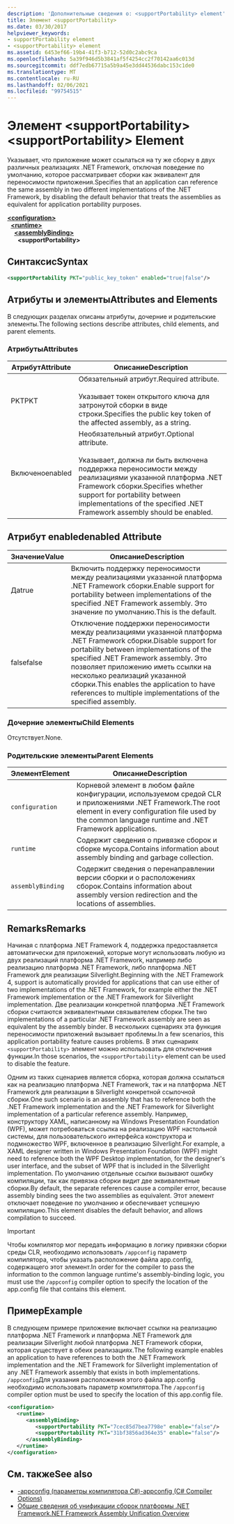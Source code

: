 ```yaml
---
description: 'Дополнительные сведения о: <supportPortability> element'
title: Элемент <supportPortability>
ms.date: 03/30/2017
helpviewer_keywords:
- supportPortability element
- <supportPortability> element
ms.assetid: 6453ef66-19b4-41f3-b712-52d0c2abc9ca
ms.openlocfilehash: 5a39f946d5b3841af5f4254cc2f70142aa6c013d
ms.sourcegitcommit: ddf7edb67715a5b9a45e3dd44536dabc153c1de0
ms.translationtype: MT
ms.contentlocale: ru-RU
ms.lasthandoff: 02/06/2021
ms.locfileid: "99754515"
---
```

# <a name="supportportability-element"></a><span data-ttu-id="ad88d-103">Элемент \<supportPortability></span><span class="sxs-lookup"><span data-stu-id="ad88d-103">\<supportPortability> Element</span></span>

<span data-ttu-id="ad88d-104">Указывает, что приложение может ссылаться на ту же сборку в двух различных реализациях .NET Framework, отключая поведение по умолчанию, которое рассматривает сборки как эквивалент для переносимости приложения.</span><span class="sxs-lookup"><span data-stu-id="ad88d-104">Specifies that an application can reference the same assembly in two different implementations of the .NET Framework, by disabling the default behavior that treats the assemblies as equivalent for application portability purposes.</span></span>  
  
[**\<configuration>**](../configuration-element.md)\
&nbsp;&nbsp;[**\<runtime>**](runtime-element.md)\
&nbsp;&nbsp;&nbsp;&nbsp;[**\<assemblyBinding>**](assemblybinding-element-for-runtime.md)\
&nbsp;&nbsp;&nbsp;&nbsp;&nbsp;&nbsp;**\<supportPortability>**  
  
## <a name="syntax"></a><span data-ttu-id="ad88d-105">Синтаксис</span><span class="sxs-lookup"><span data-stu-id="ad88d-105">Syntax</span></span>  
  
```xml  
<supportPortability PKT="public_key_token" enabled="true|false"/>  
```  
  
## <a name="attributes-and-elements"></a><span data-ttu-id="ad88d-106">Атрибуты и элементы</span><span class="sxs-lookup"><span data-stu-id="ad88d-106">Attributes and Elements</span></span>  

<span data-ttu-id="ad88d-107">В следующих разделах описаны атрибуты, дочерние и родительские элементы.</span><span class="sxs-lookup"><span data-stu-id="ad88d-107">The following sections describe attributes, child elements, and parent elements.</span></span>  
  
### <a name="attributes"></a><span data-ttu-id="ad88d-108">Атрибуты</span><span class="sxs-lookup"><span data-stu-id="ad88d-108">Attributes</span></span>  
  
|<span data-ttu-id="ad88d-109">Атрибут</span><span class="sxs-lookup"><span data-stu-id="ad88d-109">Attribute</span></span>|<span data-ttu-id="ad88d-110">Описание</span><span class="sxs-lookup"><span data-stu-id="ad88d-110">Description</span></span>|  
|---------------|-----------------|  
|<span data-ttu-id="ad88d-111">PKT</span><span class="sxs-lookup"><span data-stu-id="ad88d-111">PKT</span></span>|<span data-ttu-id="ad88d-112">Обязательный атрибут.</span><span class="sxs-lookup"><span data-stu-id="ad88d-112">Required attribute.</span></span><br /><br /> <span data-ttu-id="ad88d-113">Указывает токен открытого ключа для затронутой сборки в виде строки.</span><span class="sxs-lookup"><span data-stu-id="ad88d-113">Specifies the public key token of the affected assembly, as a string.</span></span>|  
|<span data-ttu-id="ad88d-114">Включено</span><span class="sxs-lookup"><span data-stu-id="ad88d-114">enabled</span></span>|<span data-ttu-id="ad88d-115">Необязательный атрибут.</span><span class="sxs-lookup"><span data-stu-id="ad88d-115">Optional attribute.</span></span><br /><br /> <span data-ttu-id="ad88d-116">Указывает, должна ли быть включена поддержка переносимости между реализациями указанной платформа .NET Framework сборки.</span><span class="sxs-lookup"><span data-stu-id="ad88d-116">Specifies whether support for portability between implementations of the specified .NET Framework assembly should be enabled.</span></span>|  
  
## <a name="enabled-attribute"></a><span data-ttu-id="ad88d-117">Атрибут enabled</span><span class="sxs-lookup"><span data-stu-id="ad88d-117">enabled Attribute</span></span>  
  
|<span data-ttu-id="ad88d-118">Значение</span><span class="sxs-lookup"><span data-stu-id="ad88d-118">Value</span></span>|<span data-ttu-id="ad88d-119">Описание</span><span class="sxs-lookup"><span data-stu-id="ad88d-119">Description</span></span>|  
|-----------|-----------------|  
|<span data-ttu-id="ad88d-120">Да</span><span class="sxs-lookup"><span data-stu-id="ad88d-120">true</span></span>|<span data-ttu-id="ad88d-121">Включить поддержку переносимости между реализациями указанной платформа .NET Framework сборки.</span><span class="sxs-lookup"><span data-stu-id="ad88d-121">Enable support for portability between implementations of the specified .NET Framework assembly.</span></span> <span data-ttu-id="ad88d-122">Это значение по умолчанию.</span><span class="sxs-lookup"><span data-stu-id="ad88d-122">This is the default.</span></span>|  
|<span data-ttu-id="ad88d-123">false</span><span class="sxs-lookup"><span data-stu-id="ad88d-123">false</span></span>|<span data-ttu-id="ad88d-124">Отключение поддержки переносимости между реализациями указанной платформа .NET Framework сборки.</span><span class="sxs-lookup"><span data-stu-id="ad88d-124">Disable support for portability between implementations of the specified .NET Framework assembly.</span></span> <span data-ttu-id="ad88d-125">Это позволяет приложению иметь ссылки на несколько реализаций указанной сборки.</span><span class="sxs-lookup"><span data-stu-id="ad88d-125">This enables the application to have references to multiple implementations of the specified assembly.</span></span>|  
  
### <a name="child-elements"></a><span data-ttu-id="ad88d-126">Дочерние элементы</span><span class="sxs-lookup"><span data-stu-id="ad88d-126">Child Elements</span></span>  

<span data-ttu-id="ad88d-127">Отсутствует.</span><span class="sxs-lookup"><span data-stu-id="ad88d-127">None.</span></span>  
  
### <a name="parent-elements"></a><span data-ttu-id="ad88d-128">Родительские элементы</span><span class="sxs-lookup"><span data-stu-id="ad88d-128">Parent Elements</span></span>  
  
|<span data-ttu-id="ad88d-129">Элемент</span><span class="sxs-lookup"><span data-stu-id="ad88d-129">Element</span></span>|<span data-ttu-id="ad88d-130">Описание</span><span class="sxs-lookup"><span data-stu-id="ad88d-130">Description</span></span>|  
|-------------|-----------------|  
|`configuration`|<span data-ttu-id="ad88d-131">Корневой элемент в любом файле конфигурации, используемом средой CLR и приложениями .NET Framework.</span><span class="sxs-lookup"><span data-stu-id="ad88d-131">The root element in every configuration file used by the common language runtime and .NET Framework applications.</span></span>|  
|`runtime`|<span data-ttu-id="ad88d-132">Содержит сведения о привязке сборок и сборке мусора.</span><span class="sxs-lookup"><span data-stu-id="ad88d-132">Contains information about assembly binding and garbage collection.</span></span>|  
|`assemblyBinding`|<span data-ttu-id="ad88d-133">Содержит сведения о перенаправлении версии сборки и о расположениях сборок.</span><span class="sxs-lookup"><span data-stu-id="ad88d-133">Contains information about assembly version redirection and the locations of assemblies.</span></span>|  
  
## <a name="remarks"></a><span data-ttu-id="ad88d-134">Remarks</span><span class="sxs-lookup"><span data-stu-id="ad88d-134">Remarks</span></span>  

<span data-ttu-id="ad88d-135">Начиная с платформа .NET Framework 4, поддержка предоставляется автоматически для приложений, которые могут использовать любую из двух реализаций платформа .NET Framework, например либо реализацию платформа .NET Framework, либо платформа .NET Framework для реализации Silverlight.</span><span class="sxs-lookup"><span data-stu-id="ad88d-135">Beginning with the .NET Framework 4, support is automatically provided for applications that can use either of two implementations of the .NET Framework, for example either the .NET Framework implementation or the .NET Framework for Silverlight implementation.</span></span> <span data-ttu-id="ad88d-136">Две реализации конкретной платформа .NET Framework сборки считаются эквивалентными связывателем сборки.</span><span class="sxs-lookup"><span data-stu-id="ad88d-136">The two implementations of a particular .NET Framework assembly are seen as equivalent by the assembly binder.</span></span> <span data-ttu-id="ad88d-137">В нескольких сценариях эта функция переносимости приложений вызывает проблемы.</span><span class="sxs-lookup"><span data-stu-id="ad88d-137">In a few scenarios, this application portability feature causes problems.</span></span> <span data-ttu-id="ad88d-138">В этих сценариях `<supportPortability>` элемент можно использовать для отключения функции.</span><span class="sxs-lookup"><span data-stu-id="ad88d-138">In those scenarios, the `<supportPortability>` element can be used to disable the feature.</span></span>  
  
<span data-ttu-id="ad88d-139">Одним из таких сценариев является сборка, которая должна ссылаться как на реализацию платформа .NET Framework, так и на платформа .NET Framework для реализации в Silverlight конкретной ссылочной сборки.</span><span class="sxs-lookup"><span data-stu-id="ad88d-139">One such scenario is an assembly that has to reference both the .NET Framework implementation and the .NET Framework for Silverlight implementation of a particular reference assembly.</span></span> <span data-ttu-id="ad88d-140">Например, конструктору XAML, написанному на Windows Presentation Foundation (WPF), может потребоваться ссылка на реализацию WPF настольной системы, для пользовательского интерфейса конструктора и подмножество WPF, включенное в реализацию Silverlight.</span><span class="sxs-lookup"><span data-stu-id="ad88d-140">For example, a XAML designer written in Windows Presentation Foundation (WPF) might need to reference both the WPF Desktop implementation, for the designer's user interface, and the subset of WPF that is included in the Silverlight implementation.</span></span> <span data-ttu-id="ad88d-141">По умолчанию отдельные ссылки вызывают ошибку компиляции, так как привязка сборки видит две эквивалентные сборки.</span><span class="sxs-lookup"><span data-stu-id="ad88d-141">By default, the separate references cause a compiler error, because assembly binding sees the two assemblies as equivalent.</span></span> <span data-ttu-id="ad88d-142">Этот элемент отключает поведение по умолчанию и обеспечивает успешную компиляцию.</span><span class="sxs-lookup"><span data-stu-id="ad88d-142">This element disables the default behavior, and allows compilation to succeed.</span></span>  
  
> [!IMPORTANT]
> <span data-ttu-id="ad88d-143">Чтобы компилятор мог передать информацию в логику привязки сборки среды CLR, необходимо использовать `/appconfig` параметр компилятора, чтобы указать расположение файла app.config, содержащего этот элемент.</span><span class="sxs-lookup"><span data-stu-id="ad88d-143">In order for the compiler to pass the information to the common language runtime's assembly-binding logic, you must use the `/appconfig` compiler option to specify the location of the app.config file that contains this element.</span></span>  
  
## <a name="example"></a><span data-ttu-id="ad88d-144">Пример</span><span class="sxs-lookup"><span data-stu-id="ad88d-144">Example</span></span>  

<span data-ttu-id="ad88d-145">В следующем примере приложение включает ссылки на реализацию платформа .NET Framework и платформа .NET Framework для реализации Silverlight любой платформа .NET Framework сборки, которая существует в обеих реализациях.</span><span class="sxs-lookup"><span data-stu-id="ad88d-145">The following example enables an application to have references to both the .NET Framework implementation and the .NET Framework for Silverlight implementation of any .NET Framework assembly that exists in both implementations.</span></span> <span data-ttu-id="ad88d-146">`/appconfig`Для указания расположения этого файла app.config необходимо использовать параметр компилятора.</span><span class="sxs-lookup"><span data-stu-id="ad88d-146">The `/appconfig` compiler option must be used to specify the location of this app.config file.</span></span>  
  
```xml  
<configuration>  
   <runtime>  
      <assemblyBinding>  
         <supportPortability PKT="7cec85d7bea7798e" enable="false"/>  
         <supportPortability PKT="31bf3856ad364e35" enable="false"/>  
      </assemblyBinding>  
   </runtime>  
</configuration>  
```  
  
## <a name="see-also"></a><span data-ttu-id="ad88d-147">См. также</span><span class="sxs-lookup"><span data-stu-id="ad88d-147">See also</span></span>

- [<span data-ttu-id="ad88d-148">-appconfig (параметры компилятора C#)</span><span class="sxs-lookup"><span data-stu-id="ad88d-148">-appconfig (C# Compiler Options)</span></span>](../../../../csharp/language-reference/compiler-options/appconfig-compiler-option.md)
- <span data-ttu-id="ad88d-149">[Общие сведения об унификации сборок платформы .NET Framework](/previous-versions/dotnet/netframework-4.0/db7849ey(v=vs.100))</span><span class="sxs-lookup"><span data-stu-id="ad88d-149">[.NET Framework Assembly Unification Overview](/previous-versions/dotnet/netframework-4.0/db7849ey(v=vs.100))</span></span>
